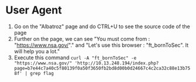 # User Agent

1. Go on the "Albatroz" page and do CTRL+U to see the source code of the page
2. Further on the page, we can see "You must come from : "https://www.nsa.gov/"." and "Let's use this browser : "ft_bornToSec". It will help you a lot."
3. Execute this command `curl -A "ft_bornToSec" -e "https://www.nsa.gov/" 'http://10.13.248.194/index.php?page=b7e44c7a40c5f80139f0a50f3650fb2bd8d00b0d24667c4c2ca32c88e13b758f' | grep flag`